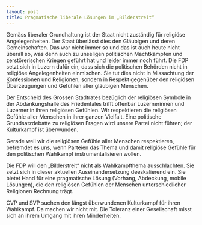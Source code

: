 ```yaml
---
layout: post
title: Pragmatische liberale Lösungen im „Bilderstreit“
---
```


Gemäss liberaler Grundhaltung ist der Staat nicht zuständig für religiöse Angelegenheiten. Der Staat überlässt dies den Gläubigen und deren Gemeinschaften. Das war nicht immer so und das ist auch heute nicht überall so, was denn auch zu unseligen politischen Machtkämpfen und zerstörerischen Kriegen geführt hat und leider immer noch führt. Die FDP setzt sich in Luzern dafür ein, dass sich die politischen Behörden nicht in religiöse Angelegenheiten einmischen. Sie tut dies nicht in Missachtung der Konfessionen und Religionen, sondern in Respekt gegenüber den religiösen Überzeugungen und Gefühlen aller gläubigen Menschen.

Der Entscheid des Grossen Stadtrates bezüglich der religiösen Symbole in der Abdankungshalle des Friedentales trifft offenbar Luzernerinnen und Luzerner in ihren religiösen Gefühlen. Wir respektieren die religiösen Gefühle aller Menschen in ihrer ganzen Vielfalt. Eine politische Grundsatzdebatte zu religiösen Fragen wird unsere Partei nicht führen; der Kulturkampf ist überwunden.

Gerade weil wir die religiösen Gefühle aller Menschen respektieren, befremdet es uns, wenn Parteien das Thema und damit religiöse Gefühle für den politischen Wahlkampf instrumentalisieren wollen.

Die FDP will den „Bilderstreit“ nicht als Wahlkampfthema ausschlachten. Sie setzt sich in dieser aktuellen Auseinandersetzung deeskalierend ein. Sie bietet Hand für eine pragmatische Lösung (Vorhang, Abdeckung, mobile Lösungen), die den religiösen Gefühlen der Menschen unterschiedlicher Religionen Rechnung trägt.

CVP und SVP suchen den längst überwundenen Kulturkampf für ihren Wahlkampf. Da machen wir nicht mit. Die Toleranz einer Gesellschaft misst sich an ihrem Umgang mit ihren Minderheiten.